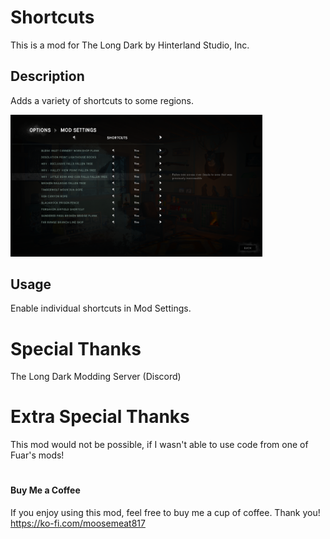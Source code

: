# Shortcuts
This is a mod for The Long Dark by Hinterland Studio, Inc.

## Description
Adds a variety of shortcuts to some regions.

<img src="https://github.com/moosemeat817/images/blob/main/ShortcutsMenu.png" width="80%">


## Usage
Enable individual shortcuts in Mod Settings.


# Special Thanks
The Long Dark Modding Server (Discord)

# Extra Special Thanks
This mod would not be possible, if I wasn't able to use code from one of Fuar's mods! 

# 

#### Buy Me a Coffee
If you enjoy using this mod, feel free to buy me a cup of coffee.  Thank you!
https://ko-fi.com/moosemeat817

